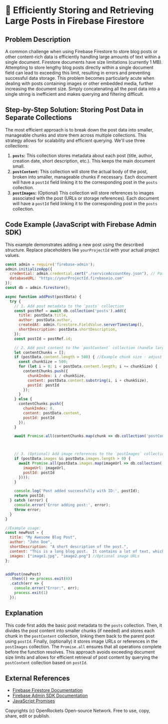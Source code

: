 # 🐞 Efficiently Storing and Retrieving Large Posts in Firebase Firestore


## Problem Description

A common challenge when using Firebase Firestore to store blog posts or other content-rich data is efficiently handling large amounts of text within a single document.  Firestore documents have size limitations (currently 1 MB).  Attempting to store lengthy blog posts directly within a single document field can lead to exceeding this limit, resulting in errors and preventing successful data storage.  This problem becomes particularly acute when dealing with posts containing images or other embedded media, further increasing the document size.  Simply concatenating all the post data into a single string is inefficient and makes querying and filtering difficult.


## Step-by-Step Solution:  Storing Post Data in Separate Collections

The most efficient approach is to break down the post data into smaller, manageable chunks and store them across multiple collections. This strategy allows for scalability and efficient querying. We'll use three collections:

1. **`posts`:** This collection stores metadata about each post (title, author, creation date, short description, etc.).  This keeps the main document small.
2. **`postContent`:** This collection will store the actual body of the post, broken into smaller, manageable chunks if necessary. Each document will have a `postId` field linking it to the corresponding post in the `posts` collection.
3. **`postImages`:** (Optional) This collection will store references to images associated with the post (URLs or storage references).  Each document will have a `postId` field linking it to the corresponding post in the `posts` collection.

## Code Example (JavaScript with Firebase Admin SDK)

This example demonstrates adding a new post using the described structure.  Replace placeholders like `yourProjectId` with your actual project values.

```javascript
const admin = require('firebase-admin');
admin.initializeApp({
  credential: admin.credential.cert("./serviceAccountKey.json"), // Path to your service account key
  databaseURL: "https://yourProjectId.firebaseio.com"
});
const db = admin.firestore();

async function addPost(postData) {
  try {
    // 1. Add post metadata to the `posts` collection
    const postRef = await db.collection('posts').add({
      title: postData.title,
      author: postData.author,
      createdAt: admin.firestore.FieldValue.serverTimestamp(),
      shortDescription: postData.shortDescription,
    });
    const postId = postRef.id;

    // 2. Add post content to the `postContent` collection (handle large content)
    let contentChunks = [];
    if (postData.content.length > 500) { //Example chunk size - adjust as needed
      const chunkSize = 500;
      for (let i = 0; i < postData.content.length; i += chunkSize) {
        contentChunks.push({
          chunkIndex: i / chunkSize,
          content: postData.content.substring(i, i + chunkSize),
          postId: postId
        });
      }
    } else {
      contentChunks.push({
        chunkIndex: 0,
        content: postData.content,
        postId: postId
      });
    }

    await Promise.all(contentChunks.map(chunk => db.collection('postContent').add(chunk)));



    // 3. (Optional) Add image references to the `postImages` collection.
    if (postData.images && postData.images.length > 0) {
      await Promise.all(postData.images.map(imageUrl => db.collection('postImages').add({
        imageUrl: imageUrl,
        postId: postId
      })));
    }

    console.log('Post added successfully with ID:', postId);
    return postId;
  } catch (error) {
    console.error('Error adding post:', error);
    throw error;
  }
}

//Example usage:
const newPost = {
  title: "My Awesome Blog Post",
  author: "John Doe",
  shortDescription: "A short description of the post.",
  content: "This is a long blog post.  It contains a lot of text, which might exceed Firestore's document size limit if stored in a single field.",
  images: ["image1.jpg", "image2.png"] //Optional image URLs
};


addPost(newPost)
  .then(() => process.exit(0))
  .catch(err => {
    console.error("Error:", err);
    process.exit(1)
  });

```

## Explanation

This code first adds the basic post metadata to the `posts` collection.  Then, it divides the post content into smaller chunks (if needed) and stores each chunk in the `postContent` collection, linking them back to the parent post using `postId`.  Finally, (optionally) it stores image URLs or references in the `postImages` collection.  The `Promise.all` ensures that all operations complete before the function resolves.  This approach avoids exceeding document size limits and allows for efficient retrieval of post content by querying the `postContent` collection based on `postId`.


## External References

* [Firebase Firestore Documentation](https://firebase.google.com/docs/firestore)
* [Firebase Admin SDK Documentation](https://firebase.google.com/docs/admin/setup)
* [JavaScript Promises](https://developer.mozilla.org/en-US/docs/Web/JavaScript/Reference/Global_Objects/Promise)


Copyrights (c) OpenRockets Open-source Network. Free to use, copy, share, edit or publish.


